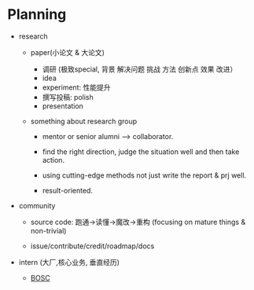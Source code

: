 # Planning

- research 
	- paper(小论文 & 大论文)
		- 调研 (极致special, 背景 解决问题 挑战 方法 创新点 效果 改进）
		- idea 
		- experiment: 性能提升 
		- 撰写投稿: polish
		- presentation         
		
	- something about research group
		- mentor or senior alumni –> collaborator.
		
		- find the right direction, judge the situation well and then take action.
		
		- using cutting-edge methods not just write the report & prj well.
		
		- result-oriented.
		
			
	
- community
	- source code: 跑通->读懂->魔改->重构 (focusing on mature things & non-trivial)
	
	- issue/contribute/credit/roadmap/docs
	
		
	
- intern (大厂,核心业务, 垂直经历)
	- [BOSC](https://shinezyy.github.io/ArchShineZ/post/recruit-dsa/)
	
		
